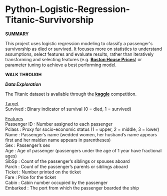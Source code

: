 # Python-Logistic-Regression-Titanic-Survivorship

**SUMMARY**

This project uses logistic regression modeling to classify a passenger's survivorship as died or survived. It focuses more on statistics to understand assumptions, select features and evaluate results, rather than iteratively transforming and selecting features (e.g. **[Boston House Prices](https://github.com/aaronmkwong/Python-Linear-Regression-Boston-House-Prices)**) or parameter tuning to achieve a best performing model. 

**WALK THROUGH**

**_Data Exploration_**

The Titanic dataset is available through the **[kaggle](https://www.kaggle.com/c/titanic/overview)** competition. 

<ins>Target</ins><br/>
Survived : Binary indicator of survival (0 = died, 1 = survived) <br/>

<ins>Features</ins><br/>
Passenger ID : Number assigned to each passenger <br/>
Pclass : Proxy for socio-economic status (1 = upper, 2 = middle, 3 = lower) <br/>
Name : Passenger’s name (wedded women, her husband’s name appears first and her maiden name appears in parentheses) <br/>
Sex : Passenger’s sex <br/>
Age : Age of passenger (passengers under the age of 1 year have fractional ages) <br/>
SibSp : Count of the passenger’s siblings or spouses aboard <br/>
Parch : Count of the passenger’s parents or siblings aboard <br/>
Ticket : Number printed on the ticket <br/>
Fare : Price for the ticket<br/>
Cabin : Cabin number occupied by the passenger <br/>
Embarked : The port from which the passenger boarded the ship <br/>
